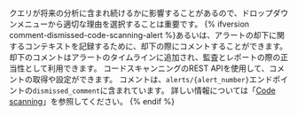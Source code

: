 クエリが将来の分析に含まれ続けるかに影響することがあるので、ドロップダウンメニューから適切な理由を選択することは重要です。
{% ifversion comment-dismissed-code-scanning-alert %}あるいは、アラートの却下に関するコンテキストを記録するために、却下の際にコメントすることができます。 却下のコメントはアラートのタイムラインに追加され、監査とレポートの際の正当性として利用できます。 コードスキャンニングのREST APIを使用して、コメントの取得や設定ができます。 コメントは、`alerts/{alert_number}`エンドポイントの`dismissed_comment`に含まれています。 詳しい情報については「[Code scanning](/rest/code-scanning#update-a-code-scanning-alert)」を参照してください。
{% endif %}
